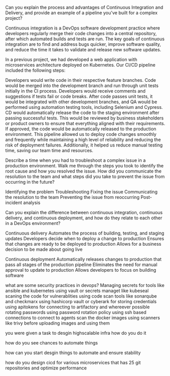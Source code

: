 Can you explain the process and advantages of Continuous Integration and Delivery, and provide an example of a pipeline you've built for a complex project?

Continuous integration is a DevOps software development practice where developers regularly merge their code changes into a central repository, after which automated builds and tests are run.
The key goals of continuous integration are to find and address bugs quicker, improve software quality, and reduce the time it takes to validate and release new software updates.

In a previous project, we had developed a web application with microservices architecture deployed on Kubernetes. Our CI/CD pipeline included the following steps:

Developers would write code in their respective feature branches.
Code would be merged into the development branch and run through unit tests initially in the CI process. Developers would receive comments and suggestions if tests fail or code breaks.
After code passes unit tests, it would be integrated with other development branches, and QA would be performed using automation testing tools, including Selenium and Cypress.
CD would automatically release the code to the staging environment after passing successful tests. This would be reviewed by business stakeholders or product owners to ensure that everything aligned with their requirements.
If approved, the code would be automatically released to the production environment.
This pipeline allowed us to deploy code changes smoothly and frequently while maintaining a high level of reliability and reducing the risk of deployment failures. Additionally, it helped us reduce manual testing time, saving our team time and resources.


Describe a time when you had to troubleshoot a complex issue in a production environment. Walk me through the steps you took to identify the root cause and how you resolved the issue. How did you communicate the resolution to the team and what steps did you take to prevent the issue from occurring in the future?

Identifying the problem
Troubleshooting
Fixing the issue
Communicating the resolution to the team
Preventing the issue from reoccurring
Post-incident analysis


Can you explain the difference between continuous integration, continuous delivery, and continuous deployment, and how do they relate to each other in a DevOps environment?

Continuous delivery 
Automates the process of building, testing, and staging updates
Developers decide when to deploy a change to production
Ensures that changes are ready to be deployed to production
Allows for a business decision to be made about going live

Continuous deployment 
Automatically releases changes to production that pass all stages of the production pipeline
Eliminates the need for manual approval to update to production
Allows developers to focus on building software


what are some security practices in devops?
Managing secrets for tools like ansible and kubernetes using vault or secrets managet like kubeseal
scaning the code for vulnerablities using code scan tools like sonarqube and checkmarx
using hashicorp vault or cyberark for storing credentials 
using apitokens for connecting to artifactory and whereever possible
rotating passwords using password rotation policy
using ssh based connections to connect to agents
scan the docker images using scanners like trivy before uploading images and using them

you were given a task to desgin highscalable infra how do you do it 

how do you see chances to automate things

how can you start desgin things to automate and ensure stability


how do you design cicd for various microservices that has 25 git repositories and optimize performance